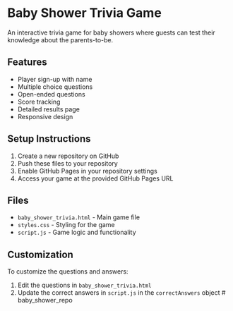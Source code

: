 # Baby Shower Trivia Game

An interactive trivia game for baby showers where guests can test their knowledge about the parents-to-be.

## Features
- Player sign-up with name
- Multiple choice questions
- Open-ended questions
- Score tracking
- Detailed results page
- Responsive design

## Setup Instructions
1. Create a new repository on GitHub
2. Push these files to your repository
3. Enable GitHub Pages in your repository settings
4. Access your game at the provided GitHub Pages URL

## Files
- `baby_shower_trivia.html` - Main game file
- `styles.css` - Styling for the game
- `script.js` - Game logic and functionality

## Customization
To customize the questions and answers:
1. Edit the questions in `baby_shower_trivia.html`
2. Update the correct answers in `script.js` in the `correctAnswers` object # baby_shower_repo

